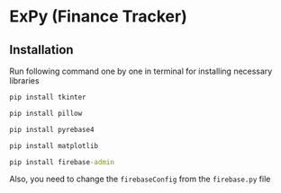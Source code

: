 # ExPy (Finance Tracker)

## Installation

Run following command one by one in terminal for installing necessary libraries

```cmd
pip install tkinter

pip install pillow

pip install pyrebase4

pip install matplotlib

pip install firebase-admin

``` 

Also, you need to change the `firebaseConfig` from the `firebase.py` file
